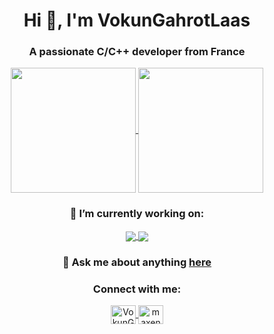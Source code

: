 <div align="center">

# Hi 👋, I'm VokunGahrotLaas

### A passionate C/C++ developer from France

<a href="https://github.com/anuraghazra/github-readme-stats" target="blank">
  <img height=200 align="center" src="https://github-readme-stats-beta-indol-38.vercel.app/api?username=VokunGahrotLaas&show_icons=true&locale=en&theme=midnight-purple&count_private=true" />
</a>
<a href="https://github.com/anuraghazra/github-readme-stats" target="blank">
   <img height=200 align="center" src="https://github-readme-stats-beta-indol-38.vercel.app/api/top-langs?username=VokunGahrotLaas&show_icons=true&locale=en&theme=midnight-purple&count_private=true&layout=compact&langs_count=8&hide=M4&size_weight=0.5&count_weight=0.5&card_width=320" />
</a>


### 🔭 I’m currently working on:

<a href="https://github.com/VokunGahrotLaas/ros2_control_py" target="blank">
  <img align="center" src="https://github-readme-stats-beta-indol-38.vercel.app/api/pin/?username=VokunGahrotLaas&repo=ros2_control_py&show_icons=true&locale=en&theme=midnight-purple&show_owner=true" />
</a>
<a href="https://github.com/VokunGahrotLaas/inf-process" target="blank">
  <img align="center" src="https://github-readme-stats-beta-indol-38.vercel.app/api/pin/?username=VokunGahrotLaas&repo=inf-process&show_icons=true&locale=en&theme=midnight-purple&show_owner=true" />
</a>

### 💬 Ask me about anything [here](https://github.com/VokunGahrotLaas/VokunGahrotLaas/issues)

### Connect with me:

<a href="https://matrix.to/#/@vokungahrotlaas:matrix.org" target="blank">
  <img align="center" src="https://matrix.org/images/matrix-logo-white.svg" alt="VokunGahraotLaas" height="30" width="40"/>
</a>
<a href="https://linkedin.com/in/maxence-michot" target="blank">
  <img align="center" src="https://raw.githubusercontent.com/rahuldkjain/github-profile-readme-generator/master/src/images/icons/Social/linked-in-alt.svg" alt="maxence michot" height="30" width="40"/>
</a>

</div>
